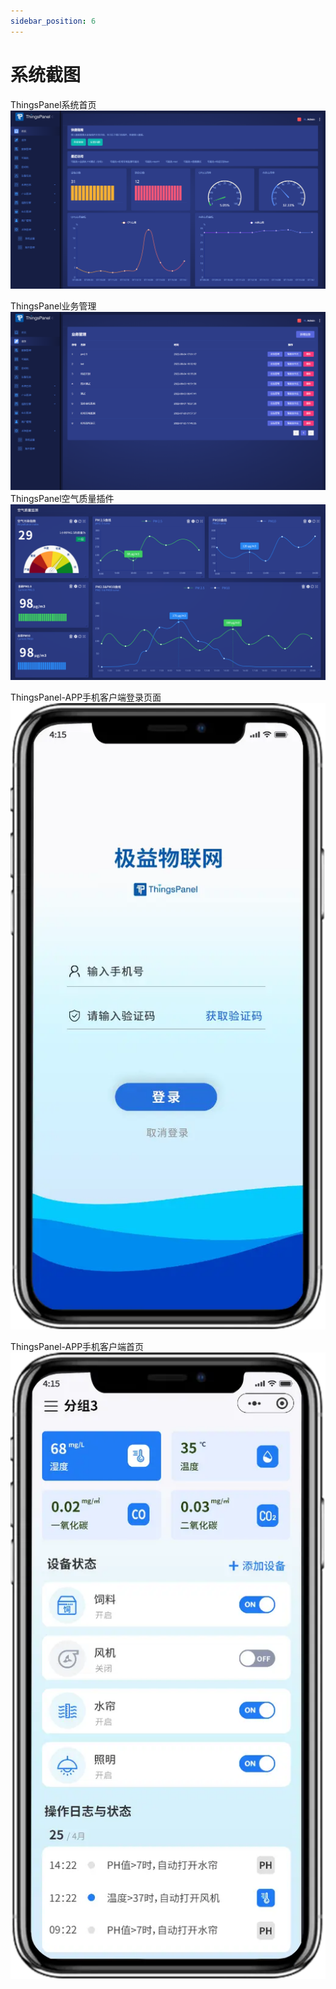 ```yaml
---
sidebar_position: 6
---
```


# 系统截图
ThingsPanel系统首页
![ThingsPanel系统首页](/img/thingspanel-home.png)

ThingsPanel业务管理
![ThingsPanel业务管理](/img/thingspanel-application.png)
ThingsPanel空气质量插件
![ThingsPanel空气质量插件](/img/plugin-pm25.png)


ThingsPanel-APP手机客户端登录页面
![ThingsPanel-APP登录页](/img/thingspanel-app-login.webp)


ThingsPanel-APP手机客户端首页
![ThingsPanel-APP](/img/thingspanel-app-home.webp)

